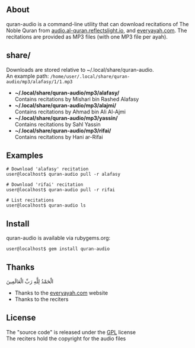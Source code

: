 ## About

quran-audio is a command-line utility that
can download recitations of The Noble Quran from
[audio.al-quran.reflectslight.io](https://audio.al-quran.reflectslight.io),
and [everyayah.com](https://everyayah.com).
The recitations are provided as MP3 files
(with one MP3 file per ayah).

## share/

Downloads are stored relative to ~/.local/share/quran-audio. <br>
An example path:
`/home/user/.local/share/quran-audio/mp3/alafasy/1/1.mp3`

* **~/.local/share/quran-audio/mp3/alafasy/** <br>
  Contains recitations by Mishari bin Rashed Alafasy
* **~/.local/share/quran-audio/mp3/alajmi/** <br>
  Contains recitations by Ahmad bin Ali Al-Ajmi
* **~/.local/share/quran-audio/mp3/yassin/** <br>
  Contains recitations by Sahl Yassin
* **~/.local/share/quran-audio/mp3/rifai/** <br>
  Contains recitations by Hani ar-Rifai

## Examples

    # Download 'alafasy' recitation
    user@localhost$ quran-audio pull -r alafasy

    # Download 'rifai' recitation
    user@localhost$ quran-audio pull -r rifai

    # List recitations
    user@localhost$ quran-audio ls

## Install

quran-audio is available via rubygems.org:

    user@localhost$ gem install quran-audio

## Thanks

الْحَمْدُ لِلَّهِ رَبِّ الْعَالَمِينَ


* Thanks to the [everyayah.com](https://everyayah.com) website
* Thanks to the reciters

## License

The "source code" is released under the [GPL](./LICENSE) license
<br>
The reciters hold the copyright for the audio files

